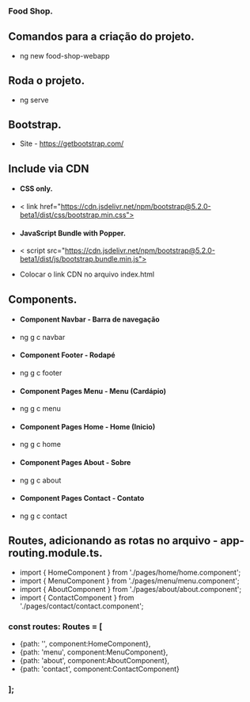 ### Food Shop.

## Comandos para a criação do projeto.
- ng new food-shop-webapp

## Roda o projeto.
- ng serve

## Bootstrap.
- Site - https://getbootstrap.com/

## Include via CDN

- #### CSS only.
- < link href="https://cdn.jsdelivr.net/npm/bootstrap@5.2.0-beta1/dist/css/bootstrap.min.css">

- #### JavaScript Bundle with Popper.
- < script src="https://cdn.jsdelivr.net/npm/bootstrap@5.2.0-beta1/dist/js/bootstrap.bundle.min.js">

- Colocar o link CDN no arquivo index.html

## Components.
- #### Component Navbar - Barra de navegação
- ng g c navbar

- #### Component Footer - Rodapé
- ng g c footer

- #### Component Pages Menu - Menu (Cardápio)
- ng g c menu

- #### Component Pages Home - Home (Inicio)
- ng g c home

- #### Component Pages About - Sobre
- ng g c about

- #### Component Pages Contact - Contato
- ng g c contact

## Routes, adicionando as rotas no arquivo - app-routing.module.ts.
- import { HomeComponent } from './pages/home/home.component';
- import { MenuComponent } from './pages/menu/menu.component';
- import { AboutComponent } from './pages/about/about.component';
- import { ContactComponent } from './pages/contact/contact.component';

### const routes: Routes = [
- {path: '', component:HomeComponent},
- {path: 'menu', component:MenuComponent},
- {path: 'about', component:AboutComponent},
- {path: 'contact', component:ContactComponent}
### ];


